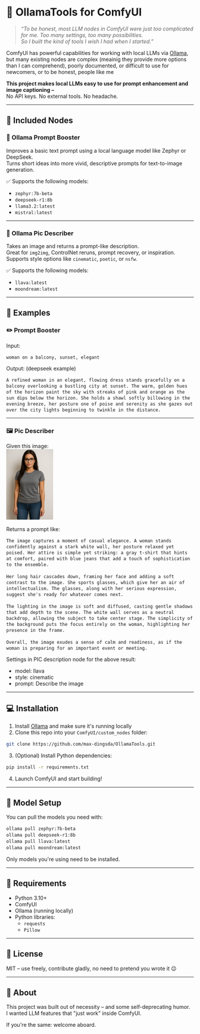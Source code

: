 # 🧠 OllamaTools for ComfyUI

> *“To be honest, most LLM nodes in ComfyUI were just too complicated for me. Too many settings, too many possibilities.  
> So I built the kind of tools I wish I had when I started.”*

ComfyUI has powerful capabilities for working with local LLMs via [Ollama](https://ollama.com), but many existing nodes are complex (meainig they provide more options than I can comprehend), poorly documented, or difficult to use for newcomers, or to be honest, people like me

**This project makes local LLMs easy to use for prompt enhancement and image captioning –**  
No API keys. No external tools. No headache.

---

## 🧩 Included Nodes

### 🔹 Ollama Prompt Booster

Improves a basic text prompt using a local language model like Zephyr or DeepSeek.  
Turns short ideas into more vivid, descriptive prompts for text-to-image generation.

✅ Supports the following models:
- `zephyr:7b-beta`
- `deepseek-r1:8b`
- `llama3.2:latest`
- `mistral:latest`

---

### 🔹 Ollama Pic Describer

Takes an image and returns a prompt-like description.  
Great for `img2img`, ControlNet reruns, prompt recovery, or inspiration.  
Supports style options like `cinematic`, `poetic`, or `nsfw`.

✅ Supports the following models:
- `llava:latest`
- `moondream:latest`

---

## 🚀 Examples

### ✏️ Prompt Booster

Input:
```text
woman on a balcony, sunset, elegant
```

Output: (deepseek example)
```text 
A refined woman in an elegant, flowing dress stands gracefully on a balcony overlooking a bustling city at sunset. The warm, golden hues of the horizon paint the sky with streaks of pink and orange as the sun dips below the horizon. She holds a shawl softly billowing in the evening breeze, her posture one of poise and serenity as she gazes out over the city lights beginning to twinkle in the distance.
```

---

### 🖼️ Pic Describer

Given this image:  
<img src="example_image/Example_woman.png" alt="Input Image" style="width:25%;">

Returns a prompt like:
```text
The image captures a moment of casual elegance. A woman stands confidently against a stark white wall, her posture relaxed yet poised. Her attire is simple yet striking: a gray t-shirt that hints at comfort, paired with blue jeans that add a touch of sophistication to the ensemble.

Her long hair cascades down, framing her face and adding a soft contrast to the image. She sports glasses, which give her an air of intellectualism. The glasses, along with her serious expression, suggest she's ready for whatever comes next.

The lighting in the image is soft and diffused, casting gentle shadows that add depth to the scene. The white wall serves as a neutral backdrop, allowing the subject to take center stage. The simplicity of the background puts the focus entirely on the woman, highlighting her presence in the frame.

Overall, the image exudes a sense of calm and readiness, as if the woman is preparing for an important event or meeting.
```
Settings in PIC description node for the above result: 
- model: llava
- style: cinematic
- prompt: Describe the image

---

## 💻 Installation

1. Install [Ollama](https://ollama.com) and make sure it's running locally
2. Clone this repo into your `ComfyUI/custom_nodes` folder:

```bash
git clone https://github.com/max-dingsda/OllamaTools.git
```

3. (Optional) Install Python dependencies:

```bash
pip install -r requirements.txt
```

4. Launch ComfyUI and start building!

---

## 🔧 Model Setup

You can pull the models you need with:

```bash
ollama pull zephyr:7b-beta
ollama pull deepseek-r1:8b
ollama pull llava:latest
ollama pull moondream:latest
```

Only models you're using need to be installed.

---

## 🧠 Requirements

- Python 3.10+
- ComfyUI
- Ollama (running locally)
- Python libraries:
  - `requests`
  - `Pillow`

---

## 🪪 License

MIT – use freely, contribute gladly, no need to pretend you wrote it 😉

---

## 💬 About

This project was built out of necessity – and some self-deprecating humor.  
I wanted LLM features that "just work" inside ComfyUI.

If you're the same: welcome aboard.
